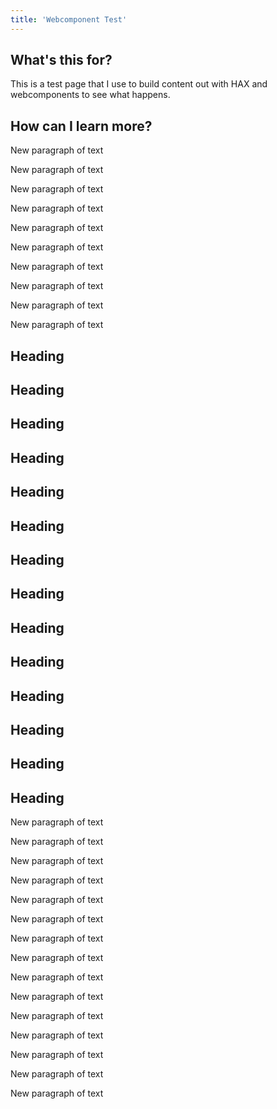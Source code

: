 ```yaml
---
title: 'Webcomponent Test'
---
```


<h2>What's this for?</h2>
<p>This is a test page that I use to build content out with HAX and webcomponents to see what happens.</p>
<h2>How can I learn more?</h2>
<paper-audio-player tabindex="0" role="application" aria-label="Audio Player" aria-describedby="title" resource="#cc56c179-bacf-08a7-f0e2" prefix="oer:http://oerschema.org/ schema:http://schema.org/ dc:http://purl.org/dc/terms/ foaf:http://xmlns.com/foaf/0.1/ cc:http://creativecommons.org/ns# bib:http://bib.schema.org " src="http://nadikun.com/audio/pink-shades-o-pnr.mp3" title="Example paper-audio-player" color="#880e4f" preload="auto" time-left="18.364075" small-skip="15" large-skip="60" error="true" class="x-scope paper-audio-player-0  cantplay" aria-invalid="true">
</paper-audio-player>
<p>New paragraph of text</p>
<p>New paragraph of text</p>
<p>New paragraph of text</p>
<p>New paragraph of text</p>
<p>New paragraph of text</p>
<p>New paragraph of text</p>
<p>New paragraph of text</p>
<p>New paragraph of text</p>
<p>New paragraph of text</p>
<p>New paragraph of text</p>
<h2>Heading</h2>
<h2>Heading</h2>
<h2>Heading</h2>
<h2>Heading</h2>
<h2>Heading</h2>
<h2>Heading</h2>
<h2>Heading</h2>
<h2>Heading</h2>
<h2>Heading</h2>
<h2>Heading</h2>
<h2>Heading</h2>
<h2>Heading</h2>
<h2>Heading</h2>
<h2>Heading</h2>
<p>New paragraph of text</p>
<p>New paragraph of text</p>
<p>New paragraph of text</p>
<p>New paragraph of text</p>
<p>New paragraph of text</p>
<p>New paragraph of text</p>
<p>New paragraph of text</p>
<p>New paragraph of text</p>
<p>New paragraph of text</p>
<p>New paragraph of text</p>
<p>New paragraph of text</p>
<p>New paragraph of text</p>
<p>New paragraph of text</p>
<wikipedia-query resource="#cbae451f-0819-d3ac-d3bf" prefix="oer:http://oerschema.org/ schema:http://schema.org/ dc:http://purl.org/dc/terms/ foaf:http://xmlns.com/foaf/0.1/ cc:http://creativecommons.org/ns# bib:http://bib.schema.org " show-title="true" search="Polymer (library)" render-as="content" search-response="[object Object]" class="x-scope wikipedia-query-0 " style="width: 25%;">
</wikipedia-query>
<p>New paragraph of text</p>
<p>New paragraph of text</p>
